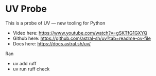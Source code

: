 # UV Probe
This is a probe of UV — new tooling for Python

- Video here: https://www.youtube.com/watch?v=gSKTfG1GXYQ
- Github here: https://github.com/astral-sh/uv?tab=readme-ov-file
- Docs here: https://docs.astral.sh/uv/

Ran 
 - uv add ruff
 - uv run ruff check